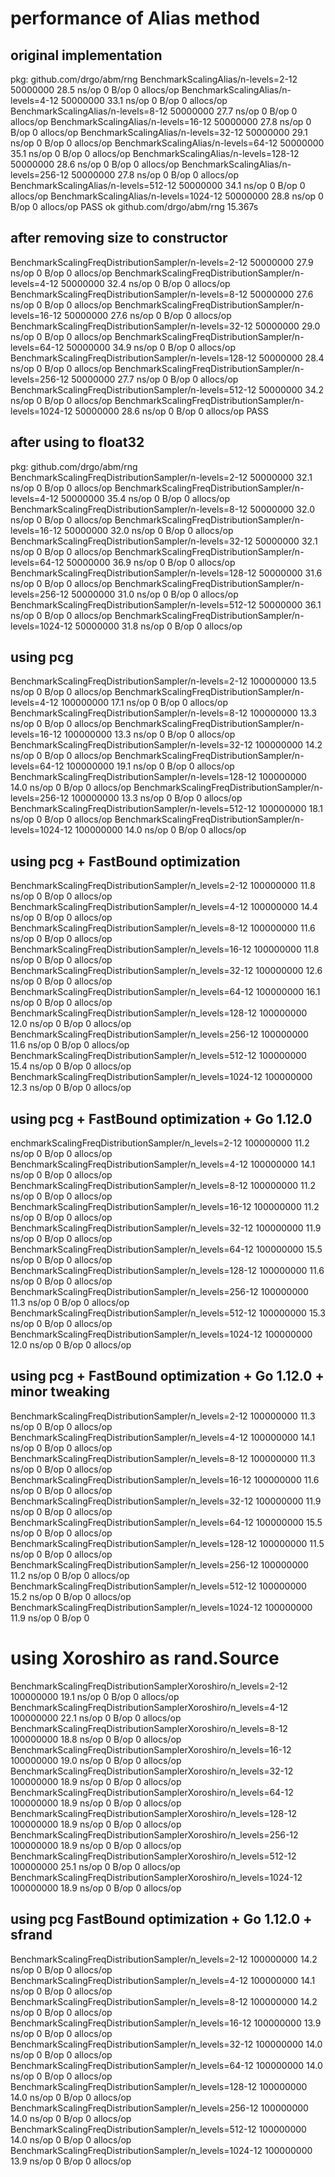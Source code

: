 # performance of Alias method

## original implementation
pkg: github.com/drgo/abm/rng
BenchmarkScalingAlias/n-levels=2-12         	50000000	        28.5 ns/op	       0 B/op	       0 allocs/op
BenchmarkScalingAlias/n-levels=4-12         	50000000	        33.1 ns/op	       0 B/op	       0 allocs/op
BenchmarkScalingAlias/n-levels=8-12         	50000000	        27.7 ns/op	       0 B/op	       0 allocs/op
BenchmarkScalingAlias/n-levels=16-12        	50000000	        27.8 ns/op	       0 B/op	       0 allocs/op
BenchmarkScalingAlias/n-levels=32-12        	50000000	        29.1 ns/op	       0 B/op	       0 allocs/op
BenchmarkScalingAlias/n-levels=64-12        	50000000	        35.1 ns/op	       0 B/op	       0 allocs/op
BenchmarkScalingAlias/n-levels=128-12       	50000000	        28.6 ns/op	       0 B/op	       0 allocs/op
BenchmarkScalingAlias/n-levels=256-12       	50000000	        27.8 ns/op	       0 B/op	       0 allocs/op
BenchmarkScalingAlias/n-levels=512-12       	50000000	        34.1 ns/op	       0 B/op	       0 allocs/op
BenchmarkScalingAlias/n-levels=1024-12      	50000000	        28.8 ns/op	       0 B/op	       0 allocs/op
PASS
ok  	github.com/drgo/abm/rng	15.367s

## after removing size to constructor
BenchmarkScalingFreqDistributionSampler/n-levels=2-12         	50000000	        27.9 ns/op	       0 B/op	       0 allocs/op
BenchmarkScalingFreqDistributionSampler/n-levels=4-12         	50000000	        32.4 ns/op	       0 B/op	       0 allocs/op
BenchmarkScalingFreqDistributionSampler/n-levels=8-12         	50000000	        27.6 ns/op	       0 B/op	       0 allocs/op
BenchmarkScalingFreqDistributionSampler/n-levels=16-12        	50000000	        27.6 ns/op	       0 B/op	       0 allocs/op
BenchmarkScalingFreqDistributionSampler/n-levels=32-12        	50000000	        29.0 ns/op	       0 B/op	       0 allocs/op
BenchmarkScalingFreqDistributionSampler/n-levels=64-12        	50000000	        34.9 ns/op	       0 B/op	       0 allocs/op
BenchmarkScalingFreqDistributionSampler/n-levels=128-12       	50000000	        28.4 ns/op	       0 B/op	       0 allocs/op
BenchmarkScalingFreqDistributionSampler/n-levels=256-12       	50000000	        27.7 ns/op	       0 B/op	       0 allocs/op
BenchmarkScalingFreqDistributionSampler/n-levels=512-12       	50000000	        34.2 ns/op	       0 B/op	       0 allocs/op
BenchmarkScalingFreqDistributionSampler/n-levels=1024-12      	50000000	        28.6 ns/op	       0 B/op	       0 allocs/op
PASS

## after using to float32
pkg: github.com/drgo/abm/rng
BenchmarkScalingFreqDistributionSampler/n-levels=2-12         	50000000	        32.1 ns/op	       0 B/op	       0 allocs/op
BenchmarkScalingFreqDistributionSampler/n-levels=4-12         	50000000	        35.4 ns/op	       0 B/op	       0 allocs/op
BenchmarkScalingFreqDistributionSampler/n-levels=8-12         	50000000	        32.0 ns/op	       0 B/op	       0 allocs/op
BenchmarkScalingFreqDistributionSampler/n-levels=16-12        	50000000	        32.0 ns/op	       0 B/op	       0 allocs/op
BenchmarkScalingFreqDistributionSampler/n-levels=32-12        	50000000	        32.1 ns/op	       0 B/op	       0 allocs/op
BenchmarkScalingFreqDistributionSampler/n-levels=64-12        	50000000	        36.9 ns/op	       0 B/op	       0 allocs/op
BenchmarkScalingFreqDistributionSampler/n-levels=128-12       	50000000	        31.6 ns/op	       0 B/op	       0 allocs/op
BenchmarkScalingFreqDistributionSampler/n-levels=256-12       	50000000	        31.0 ns/op	       0 B/op	       0 allocs/op
BenchmarkScalingFreqDistributionSampler/n-levels=512-12       	50000000	        36.1 ns/op	       0 B/op	       0 allocs/op
BenchmarkScalingFreqDistributionSampler/n-levels=1024-12      	50000000	        31.8 ns/op	       0 B/op	       0 allocs/op

## using pcg
BenchmarkScalingFreqDistributionSampler/n-levels=2-12         	100000000	        13.5 ns/op	       0 B/op	       0 allocs/op
BenchmarkScalingFreqDistributionSampler/n-levels=4-12         	100000000	        17.1 ns/op	       0 B/op	       0 allocs/op
BenchmarkScalingFreqDistributionSampler/n-levels=8-12         	100000000	        13.3 ns/op	       0 B/op	       0 allocs/op
BenchmarkScalingFreqDistributionSampler/n-levels=16-12        	100000000	        13.3 ns/op	       0 B/op	       0 allocs/op
BenchmarkScalingFreqDistributionSampler/n-levels=32-12        	100000000	        14.2 ns/op	       0 B/op	       0 allocs/op
BenchmarkScalingFreqDistributionSampler/n-levels=64-12        	100000000	        19.1 ns/op	       0 B/op	       0 allocs/op
BenchmarkScalingFreqDistributionSampler/n-levels=128-12       	100000000	        14.0 ns/op	       0 B/op	       0 allocs/op
BenchmarkScalingFreqDistributionSampler/n-levels=256-12       	100000000	        13.3 ns/op	       0 B/op	       0 allocs/op
BenchmarkScalingFreqDistributionSampler/n-levels=512-12       	100000000	        18.1 ns/op	       0 B/op	       0 allocs/op
BenchmarkScalingFreqDistributionSampler/n-levels=1024-12      	100000000	        14.0 ns/op	       0 B/op	       0 allocs/op

## using pcg + FastBound optimization
BenchmarkScalingFreqDistributionSampler/n_levels=2-12         	100000000	        11.8 ns/op	       0 B/op	       0 allocs/op
BenchmarkScalingFreqDistributionSampler/n_levels=4-12         	100000000	        14.4 ns/op	       0 B/op	       0 allocs/op
BenchmarkScalingFreqDistributionSampler/n_levels=8-12         	100000000	        11.6 ns/op	       0 B/op	       0 allocs/op
BenchmarkScalingFreqDistributionSampler/n_levels=16-12        	100000000	        11.8 ns/op	       0 B/op	       0 allocs/op
BenchmarkScalingFreqDistributionSampler/n_levels=32-12        	100000000	        12.6 ns/op	       0 B/op	       0 allocs/op
BenchmarkScalingFreqDistributionSampler/n_levels=64-12        	100000000	        16.1 ns/op	       0 B/op	       0 allocs/op
BenchmarkScalingFreqDistributionSampler/n_levels=128-12       	100000000	        12.0 ns/op	       0 B/op	       0 allocs/op
BenchmarkScalingFreqDistributionSampler/n_levels=256-12       	100000000	        11.6 ns/op	       0 B/op	       0 allocs/op
BenchmarkScalingFreqDistributionSampler/n_levels=512-12       	100000000	        15.4 ns/op	       0 B/op	       0 allocs/op
BenchmarkScalingFreqDistributionSampler/n_levels=1024-12      	100000000	        12.3 ns/op	       0 B/op	       0 allocs/op

## using pcg + FastBound optimization + Go 1.12.0
enchmarkScalingFreqDistributionSampler/n_levels=2-12         	100000000	        11.2 ns/op	       0 B/op	       0 allocs/op
BenchmarkScalingFreqDistributionSampler/n_levels=4-12         	100000000	        14.1 ns/op	       0 B/op	       0 allocs/op
BenchmarkScalingFreqDistributionSampler/n_levels=8-12         	100000000	        11.2 ns/op	       0 B/op	       0 allocs/op
BenchmarkScalingFreqDistributionSampler/n_levels=16-12        	100000000	        11.2 ns/op	       0 B/op	       0 allocs/op
BenchmarkScalingFreqDistributionSampler/n_levels=32-12        	100000000	        11.9 ns/op	       0 B/op	       0 allocs/op
BenchmarkScalingFreqDistributionSampler/n_levels=64-12        	100000000	        15.5 ns/op	       0 B/op	       0 allocs/op
BenchmarkScalingFreqDistributionSampler/n_levels=128-12       	100000000	        11.6 ns/op	       0 B/op	       0 allocs/op
BenchmarkScalingFreqDistributionSampler/n_levels=256-12       	100000000	        11.3 ns/op	       0 B/op	       0 allocs/op
BenchmarkScalingFreqDistributionSampler/n_levels=512-12       	100000000	        15.3 ns/op	       0 B/op	       0 allocs/op
BenchmarkScalingFreqDistributionSampler/n_levels=1024-12      	100000000	        12.0 ns/op	       0 B/op	       0 allocs/op

## using pcg + FastBound optimization + Go 1.12.0 + minor tweaking
BenchmarkScalingFreqDistributionSampler/n_levels=2-12         	100000000	        11.3 ns/op	       0 B/op	       0 allocs/op
BenchmarkScalingFreqDistributionSampler/n_levels=4-12         	100000000	        14.1 ns/op	       0 B/op	       0 allocs/op
BenchmarkScalingFreqDistributionSampler/n_levels=8-12         	100000000	        11.3 ns/op	       0 B/op	       0 allocs/op
BenchmarkScalingFreqDistributionSampler/n_levels=16-12        	100000000	        11.6 ns/op	       0 B/op	       0 allocs/op
BenchmarkScalingFreqDistributionSampler/n_levels=32-12        	100000000	        11.9 ns/op	       0 B/op	       0 allocs/op
BenchmarkScalingFreqDistributionSampler/n_levels=64-12        	100000000	        15.5 ns/op	       0 B/op	       0 allocs/op
BenchmarkScalingFreqDistributionSampler/n_levels=128-12       	100000000	        11.5 ns/op	       0 B/op	       0 allocs/op
BenchmarkScalingFreqDistributionSampler/n_levels=256-12       	100000000	        11.2 ns/op	       0 B/op	       0 allocs/op
BenchmarkScalingFreqDistributionSampler/n_levels=512-12       	100000000	        15.2 ns/op	       0 B/op	       0 allocs/op
BenchmarkScalingFreqDistributionSampler/n_levels=1024-12      	100000000	        11.9 ns/op	       0 B/op	       0 

# using Xoroshiro as rand.Source
BenchmarkScalingFreqDistributionSamplerXoroshiro/n_levels=2-12         	100000000	        19.1 ns/op	       0 B/op	       0 allocs/op
BenchmarkScalingFreqDistributionSamplerXoroshiro/n_levels=4-12         	100000000	        22.1 ns/op	       0 B/op	       0 allocs/op
BenchmarkScalingFreqDistributionSamplerXoroshiro/n_levels=8-12         	100000000	        18.8 ns/op	       0 B/op	       0 allocs/op
BenchmarkScalingFreqDistributionSamplerXoroshiro/n_levels=16-12        	100000000	        19.0 ns/op	       0 B/op	       0 allocs/op
BenchmarkScalingFreqDistributionSamplerXoroshiro/n_levels=32-12        	100000000	        18.9 ns/op	       0 B/op	       0 allocs/op
BenchmarkScalingFreqDistributionSamplerXoroshiro/n_levels=64-12        	100000000	        18.9 ns/op	       0 B/op	       0 allocs/op
BenchmarkScalingFreqDistributionSamplerXoroshiro/n_levels=128-12       	100000000	        18.9 ns/op	       0 B/op	       0 allocs/op
BenchmarkScalingFreqDistributionSamplerXoroshiro/n_levels=256-12       	100000000	        18.9 ns/op	       0 B/op	       0 allocs/op
BenchmarkScalingFreqDistributionSamplerXoroshiro/n_levels=512-12       	100000000	        25.1 ns/op	       0 B/op	       0 allocs/op
BenchmarkScalingFreqDistributionSamplerXoroshiro/n_levels=1024-12      	100000000	        18.9 ns/op	       0 B/op	       0 allocs/op


## using pcg FastBound optimization + Go 1.12.0 + sfrand
BenchmarkScalingFreqDistributionSampler/n_levels=2-12         	100000000	        14.2 ns/op	       0 B/op	       0 allocs/op
BenchmarkScalingFreqDistributionSampler/n_levels=4-12         	100000000	        14.1 ns/op	       0 B/op	       0 allocs/op
BenchmarkScalingFreqDistributionSampler/n_levels=8-12         	100000000	        14.2 ns/op	       0 B/op	       0 allocs/op
BenchmarkScalingFreqDistributionSampler/n_levels=16-12        	100000000	        13.9 ns/op	       0 B/op	       0 allocs/op
BenchmarkScalingFreqDistributionSampler/n_levels=32-12        	100000000	        14.0 ns/op	       0 B/op	       0 allocs/op
BenchmarkScalingFreqDistributionSampler/n_levels=64-12        	100000000	        14.0 ns/op	       0 B/op	       0 allocs/op
BenchmarkScalingFreqDistributionSampler/n_levels=128-12       	100000000	        14.0 ns/op	       0 B/op	       0 allocs/op
BenchmarkScalingFreqDistributionSampler/n_levels=256-12       	100000000	        14.0 ns/op	       0 B/op	       0 allocs/op
BenchmarkScalingFreqDistributionSampler/n_levels=512-12       	100000000	        14.0 ns/op	       0 B/op	       0 allocs/op
BenchmarkScalingFreqDistributionSampler/n_levels=1024-12      	100000000	        13.9 ns/op	       0 B/op	       0 allocs/op